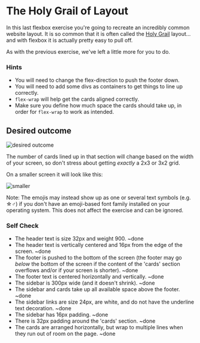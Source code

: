 # The Holy Grail of Layout

In this last flexbox exercise you're going to recreate an incredibly common website layout. It is so common that it is often called the [Holy Grail](https://www.google.com/search?q=holy+grail+layout&tbm=isch&sclient=img) layout... and with flexbox it is actually pretty easy to pull off.

As with the previous exercise, we've left a little more for you to do.

### Hints
- You will need to change the flex-direction to push the footer down.
- You will need to add some divs as containers to get things to line up correctly.
- `flex-wrap` will help get the cards aligned correctly.
-  Make sure you define how much space the cards should take up, in order for `flex-wrap` to work as intended.

## Desired outcome

![desired outcome](./desired-outcome.png)

The number of cards lined up in that section will change based on the width of your screen, so don't stress about getting _exactly_ a 2x3 or 3x2 grid.

On a smaller screen it will look like this:

![smaller](./desired-outcome-smaller.png)

Note: The emojis may instead show up as one or several text symbols (e.g. &#9734;&#9794;) if you don't have an emoji-based font family installed on your operating system. This does not affect the exercise and can be ignored.

### Self Check
- The header text is size 32px and weight 900. ~done
- The header text is vertically centered and 16px from the edge of the screen. ~done
- The footer is pushed to the bottom of the screen (the footer may go _below_ the bottom of the screen if the content of the 'cards' section overflows and/or if your screen is shorter). ~done
- The footer text is centered horizontally and vertically. ~done
- The sidebar is 300px wide (and it doesn't shrink). ~done
- The sidebar and cards take up all available space above the footer. ~done
- The sidebar links are size 24px, are white, and do not have the underline text decoration. ~done
- The sidebar has 16px padding. ~done
- There is 32px padding around the 'cards' section. ~done
- The cards are arranged horizontally, but wrap to multiple lines when they run out of room on the page. ~done
